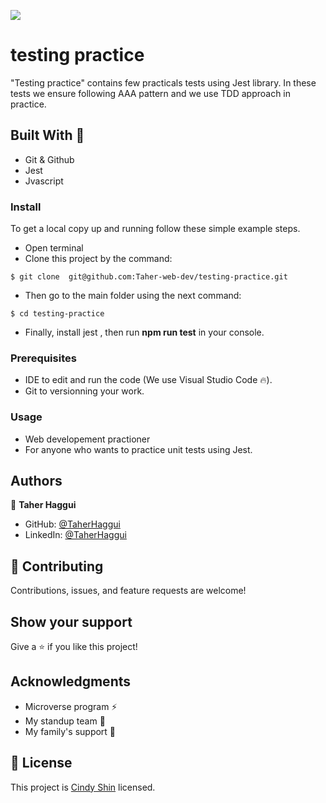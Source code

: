 ![](https://img.shields.io/badge/Microverse-blueviolet) 

# testing practice
"Testing practice" contains few practicals tests using Jest library. In these tests we ensure following AAA pattern and we use TDD approach in practice.


## Built With 🔨

- Git & Github
- Jest
- Jvascript

### Install

To get a local copy up and running follow these simple example steps.
- Open terminal
- Clone this project by the command: 

```
$ git clone  git@github.com:Taher-web-dev/testing-practice.git
```

- Then go to the main folder using the next command:

```
$ cd testing-practice
```

- Finally, install jest , then run <b>  npm run test</b> in your console.


### Prerequisites

- IDE to edit and run the code (We use Visual Studio Code 🔥).
- Git to versionning your work.


### Usage

- Web developement practioner
- For anyone who wants to practice unit tests using Jest.


## Authors

👤 **Taher Haggui**

- GitHub: [@TaherHaggui](https://github.com/Taher-web-dev)
- LinkedIn: [@TaherHaggui](https://www.linkedin.com/in/taher-haggui-66b5a6198/)


## 🤝 Contributing

Contributions, issues, and feature requests are welcome!



## Show your support

Give a ⭐️ if you like this project!


## Acknowledgments
- Microverse program ⚡
- My standup team 🏹
- My family's support 🙌

## 📝 License

This project is [Cindy Shin](https://www.behance.net/adagio07) licensed.